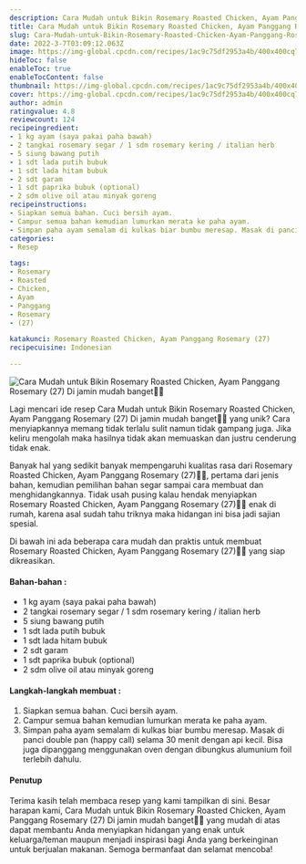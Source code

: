 ```yaml
---
description: Cara Mudah untuk Bikin Rosemary Roasted Chicken, Ayam Panggang Rosemary (27) Di jamin mudah banget"
title: Cara Mudah untuk Bikin Rosemary Roasted Chicken, Ayam Panggang Rosemary (27) Di jamin mudah banget
slug: Cara-Mudah-untuk-Bikin-Rosemary-Roasted-Chicken-Ayam-Panggang-Rosemary-%2827%29-Di-jamin-mudah-banget
date: 2022-3-7T03:09:12.063Z
image: https://img-global.cpcdn.com/recipes/1ac9c75df2953a4b/400x400cq70/photo.jpg
hideToc: false
enableToc: true
enableTocContent: false
thumbnail: https://img-global.cpcdn.com/recipes/1ac9c75df2953a4b/400x400cq70/photo.jpg
cover: https://img-global.cpcdn.com/recipes/1ac9c75df2953a4b/400x400cq70/photo.jpg
author: admin
ratingvalue: 4.8
reviewcount: 124
recipeingredient:
- 1 kg ayam (saya pakai paha bawah)
- 2 tangkai rosemary segar / 1 sdm rosemary kering / italian herb
- 5 siung bawang putih
- 1 sdt lada putih bubuk
- 1 sdt lada hitam bubuk
- 2 sdt garam
- 1 sdt paprika bubuk (optional)
- 2 sdm olive oil atau minyak goreng
recipeinstructions:
- Siapkan semua bahan. Cuci bersih ayam.
- Campur semua bahan kemudian lumurkan merata ke paha ayam.
- Simpan paha ayam semalam di kulkas biar bumbu meresap. Masak di panci double pan (happy call) selama 30 menit dengan api kecil. Bisa juga dipanggang menggunakan oven dengan dibungkus alumunium foil terlebih dahulu.
categories:
- Resep

tags:
- Rosemary
- Roasted
- Chicken,
- Ayam
- Panggang
- Rosemary
- (27)

katakunci: Rosemary Roasted Chicken, Ayam Panggang Rosemary (27)
recipecuisine: Indonesian

---
```


![Cara Mudah untuk Bikin Rosemary Roasted Chicken, Ayam Panggang Rosemary (27) Di jamin mudah banget👩‍🍳](https://img-global.cpcdn.com/recipes/1ac9c75df2953a4b/400x400cq70/photo.jpg)

Lagi mencari ide resep Cara Mudah untuk Bikin Rosemary Roasted Chicken, Ayam Panggang Rosemary (27) Di jamin mudah banget👩‍🍳 yang unik? Cara menyiapkannya memang tidak terlalu sulit namun tidak gampang juga. Jika keliru mengolah maka hasilnya tidak akan memuaskan dan justru cenderung tidak enak.

Banyak hal yang sedikit banyak mempengaruhi kualitas rasa dari Rosemary Roasted Chicken, Ayam Panggang Rosemary (27)👩‍🍳, pertama dari jenis bahan, kemudian pemilihan bahan segar sampai cara membuat dan menghidangkannya. Tidak usah pusing kalau hendak menyiapkan Rosemary Roasted Chicken, Ayam Panggang Rosemary (27)👩‍🍳 enak di rumah, karena asal sudah tahu triknya maka hidangan ini bisa jadi sajian spesial.

Di bawah ini ada beberapa cara mudah dan praktis untuk membuat Rosemary Roasted Chicken, Ayam Panggang Rosemary (27)👩‍🍳 yang siap dikreasikan.

<!--inarticleads1-->

#### Bahan-bahan :

- 1 kg ayam (saya pakai paha bawah)
- 2 tangkai rosemary segar / 1 sdm rosemary kering / italian herb
- 5 siung bawang putih
- 1 sdt lada putih bubuk
- 1 sdt lada hitam bubuk
- 2 sdt garam
- 1 sdt paprika bubuk (optional)
- 2 sdm olive oil atau minyak goreng

<!--inarticleads2-->

#### Langkah-langkah membuat :

1. Siapkan semua bahan. Cuci bersih ayam.
1. Campur semua bahan kemudian lumurkan merata ke paha ayam.
1. Simpan paha ayam semalam di kulkas biar bumbu meresap. Masak di panci double pan (happy call) selama 30 menit dengan api kecil. Bisa juga dipanggang menggunakan oven dengan dibungkus alumunium foil terlebih dahulu.

#### Penutup

Terima kasih telah membaca resep yang kami tampilkan di sini. Besar harapan kami, Cara Mudah untuk Bikin Rosemary Roasted Chicken, Ayam Panggang Rosemary (27) Di jamin mudah banget👩‍🍳 yang mudah di atas dapat membantu Anda menyiapkan hidangan yang enak untuk keluarga/teman maupun menjadi inspirasi bagi Anda yang berkeinginan untuk berjualan makanan. Semoga bermanfaat dan selamat mencoba!